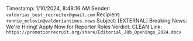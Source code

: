 Timestamp: 1/10/2024, 8:48:16 AM
Sender: `valdorias_best_recruiter@gmail.com`
Recipient: `ronnie_mclovin@valdoriantimes.news`
Subject: [EXTERNAL] Breaking News: We're Hiring! Apply Now for Reporter Roles
Verdict: CLEAN
Link: `https://promotionrecruit.org/share/Editorial_J0b_Openings_2024.docx`
